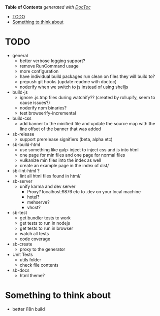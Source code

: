 <!-- START doctoc generated TOC please keep comment here to allow auto update -->
<!-- DON'T EDIT THIS SECTION, INSTEAD RE-RUN doctoc TO UPDATE -->
**Table of Contents**  *generated with [DocToc](https://github.com/thlorenz/doctoc)*

- [TODO](#todo)
- [Something to think about](#something-to-think-about)

<!-- END doctoc generated TOC please keep comment here to allow auto update -->

# TODO
* general
  * better verbose logging support?
  * remove RunCommand usage
  * more configuration
  * have individual build packages run clean on files they will build to?
  * prepush git hooks (update readme with doctoc)
  * noderify when we switch to js instead of using shelljs
* build-js
  * ignore .js.tmp files during watchify?? (created by rollupify, seem to cause issues?)
  * noderify npm binaries?
  * test browserify-incremental
* build-css
  * add banner to the minified file and update the source map with the line offset of the banner that was added
* sb-release
  * support prerelease signifiers (beta, alpha etc)
* sb-build-html
  * use something like gulp-inject to inject css and js into html
  * one page for min files and one page for normal files
  * vulkanize min files into the index as well
  * create an example page in the index of dist/
* sb-lint-html ?
  * lint all html files found in html/
* sb-server
  * unify karma and dev server
    * Proxy? localhost:9876 etc to <project-name>.dev on your local machine
    * hotel?
    * mehserve?
    * vhost?
* sb-test
  * get bundler tests to work
  * get tests to run in nodejs
  * get tests to run in browser
  * watch all tests
  * code coverage
* sb-create
  * proxy to the generator
* Unit Tests
  * utils folder
  * check file contents
* sb-docs
  * html theme?


# Something to think about
* better i18n build
